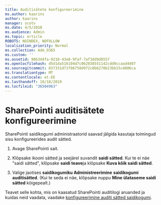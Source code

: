 ```yaml
---
title: Auditisätete konfigureerimine
ms.author: kaarins
author: kaarins
manager: scotv
ms.date: 4/5/2018
ms.audience: Admin
ms.topic: article
ROBOTS: NOINDEX, NOFOLLOW
localization_priority: Normal
ms.collection: Adm_O365
ms.custom: ''
ms.assetid: 98b3d4fa-9210-43e8-9faf-7af3dd9d8557
ms.openlocfilehash: d5d1da516104d7c062038551142cdd9ccaad4407
ms.sourcegitcommit: 037331d71f06750d972c0b6278b23bb15c4806ca
ms.translationtype: MT
ms.contentlocale: et-EE
ms.lasthandoff: 10/18/2019
ms.locfileid: "36504963"
---
```

# <a name="configure-sharepoint-audit-settings"></a>SharePointi auditisätete konfigureerimine

SharePointi saidikogumi administraatorid saavad jälgida kasutaja toimingud sisu konfigureerides audit sätted.
  
1. Avage SharePointi sait.
    
2. Klõpsake ikooni sätted ja seejärel suvandit **saidi sätted**. Kui te ei näe "saidi sätted", klõpsake **saidi teave**ja klõpsake **Kuva kõik saidi sätted**.
    
3. Valige jaotises **saidikogumiku Administreerimine** **saidikogumi auditisätted**. (Kui te seda ei näe, klõpsake nuppu **Mine ülataseme saidi sätted** kõigepealt.) 
    
Teavet selle kohta, mis on kaasatud SharePointi auditilogi aruanded ja kuidas neid vaadata, vaadake [konfigureerimine auditi sätted saidikogumi](https://go.microsoft.com/fwlink/?linkid=404050).
  

